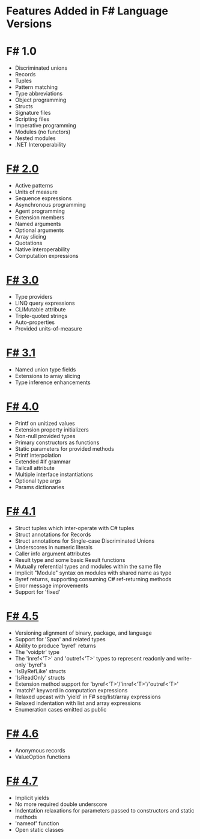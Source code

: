 Features Added in F# Language Versions
====================

# F# 1.0

- Discriminated unions
- Records
- Tuples
- Pattern matching
- Type abbreviations
- Object programming
- Structs
- Signature files
- Scripting files
- Imperative programming
- Modules (no functors)
- Nested modules
- .NET Interoperability

# [F# 2.0](https://fsharp.org/specs/language-spec/2.0/FSharpSpec-2.0-April-2012.pdf)

- Active patterns
- Units of measure
- Sequence expressions
- Asynchronous programming
- Agent programming
- Extension members
- Named arguments
- Optional arguments
- Array slicing
- Quotations
- Native interoperability
- Computation expressions

# [F# 3.0](https://fsharp.org/specs/language-spec/3.0/FSharpSpec-3.0-final.pdf)

- Type providers
- LINQ query expressions
- CLIMutable attribute
- Triple-quoted strings
- Auto-properties
- Provided units-of-measure

# [F# 3.1](https://fsharp.org/specs/language-spec/3.1/FSharpSpec-3.1-final.pdf)

- Named union type fields
- Extensions to array slicing
- Type inference enhancements

# [F# 4.0](https://fsharp.org/specs/language-spec/4.0/FSharpSpec-4.0-final.pdf)

- Printf on unitized values
- Extension property initializers
- Non-null provided types
- Primary constructors as functions
- Static parameters for provided methods
- Printf interpolation
- Extended #if grammar
- Tailcall attribute
- Multiple interface instantiations
- Optional type args
- Params dictionaries

# [F# 4.1](https://fsharp.org/specs/language-spec/4.1/FSharpSpec-4.1-latest.pdf)

- Struct tuples which inter-operate with C# tuples
- Struct annotations for Records
- Struct annotations for Single-case Discriminated Unions
- Underscores in numeric literals
- Caller info argument attributes
- Result type and some basic Result functions
- Mutually referential types and modules within the same file
- Implicit "Module" syntax on modules with shared name as type
- Byref returns, supporting consuming C# ref-returning methods
- Error message improvements
- Support for 'fixed'

# [F# 4.5](https://docs.microsoft.com/en-us/dotnet/fsharp/whats-new/fsharp-45)

- Versioning alignment of binary, package, and language
- Support for 'Span<T>' and related types
- Ability to produce 'byref' returns
- The 'voidptr' type
- The 'inref<'T>' and 'outref<'T>' types to represent readonly and write-only 'byref's
- 'IsByRefLike' structs
- 'IsReadOnly' structs
- Extension method support for 'byref<'T>'/'inref<'T>'/'outref<'T>'
- 'match!' keyword in computation expressions
- Relaxed upcast with 'yield' in F# seq/list/array expressions
- Relaxed indentation with list and array expressions
- Enumeration cases emitted as public

# [F# 4.6](https://docs.microsoft.com/en-us/dotnet/fsharp/whats-new/fsharp-46)

- Anonymous records
- ValueOption functions

# [F# 4.7](https://docs.microsoft.com/en-us/dotnet/fsharp/whats-new/fsharp-47)

- Implicit yields
- No more required double underscore
- Indentation relaxations for parameters passed to constructors and static methods
- 'nameof' function
- Open static classes
